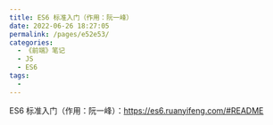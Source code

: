 ```yaml
---
title: ES6 标准入门（作用：阮一峰）
date: 2022-06-26 18:27:05
permalink: /pages/e52e53/
categories:
  - 《前端》笔记
  - JS
  - ES6
tags:
  - 
---
```

ES6 标准入门（作用：阮一峰）：https://es6.ruanyifeng.com/#README